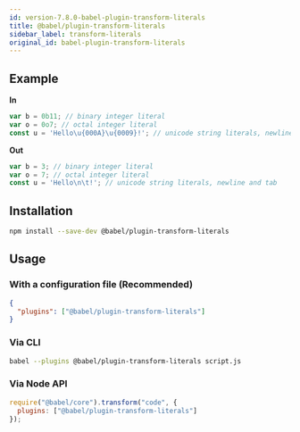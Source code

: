 ```yaml
---
id: version-7.8.0-babel-plugin-transform-literals
title: @babel/plugin-transform-literals
sidebar_label: transform-literals
original_id: babel-plugin-transform-literals
---
```


## Example

**In**

```js
var b = 0b11; // binary integer literal
var o = 0o7; // octal integer literal
const u = 'Hello\u{000A}\u{0009}!'; // unicode string literals, newline and tab
```

**Out**

```js
var b = 3; // binary integer literal
var o = 7; // octal integer literal
const u = 'Hello\n\t!'; // unicode string literals, newline and tab
```

## Installation

```sh
npm install --save-dev @babel/plugin-transform-literals
```

## Usage

### With a configuration file (Recommended)

```json
{
  "plugins": ["@babel/plugin-transform-literals"]
}
```

### Via CLI

```sh
babel --plugins @babel/plugin-transform-literals script.js
```

### Via Node API

```javascript
require("@babel/core").transform("code", {
  plugins: ["@babel/plugin-transform-literals"]
});
```


